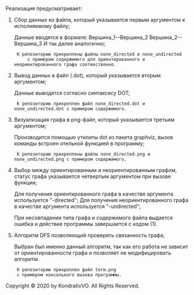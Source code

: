 Реализация предусматривает:

1) Cбор данных из файла, который указывается первым аргументом к исполняемому файлу;

	Данные вводятся в формате: Вершина_1--Вершина_2
				   Вершина_2--Вершина_3
				   И так далее аналогично;
	
		К репозиторию прикреплены файлы none_directed и none_undirected 
			c примером содержимого для ориентированного и неориентированного графа соотвественно.


2) Вывод данных в файл (.dot), который указывается вторым аргументом;

	Данные выводятся согласно синтаксису DOT;

		К репозиторию прикреплен файл none_directed.dot и none_undirected.dot c примером содержимого.


3) Визуализация графа в png-файл, который указывается третьим аргументом;

	Производится помощью утилиты dot из пакета graphviz, вызов команды встроен отельной функцией в программу;

		К репозиторию прикреплены файлы none_directed.png и none_undirected.png c примером содержимого.


4) Выбор между ориентированным и неориентированным графом, статус графа указывается четвертым аргументом при вызове функции;

	Для получения ориентированного графа в качестве аргумента используется "-directed";
	Для получения неориентированного графа в качестве аргумента используется "-undirected";
	
	При несовпадении типа графа и содержимого файла выдается ошибка и действие программы завершается с кодом (1).


5) Алгоритм DFS позволяющий проверять связанность графа;
		
	Выбран был именно данный алгоритм, так как его работа не зависит от ориентированности графа и позволяет не модифицировать алгоритм.


		К репозиторию прикреплен файл term.png 
		c примером консольного вызова программы.

Copyright © 2020 by KondrativVO. 
All Rights Reserved.
